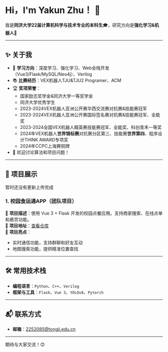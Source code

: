 # Hi，I'm Yakun Zhu！ 👋

我是**同济大学22届计算机科学与技术专业的本科生**🎓，研究方向是**强化学习&机器人**🤖   

---

## ✨ **关于我**

- 🔭 **学习方向**：深度学习、强化学习、Web全栈开发（Vue3/Flask/MySQL/Neo4j）、Verilog  
- 📚 **比赛经历**：VEX机器人TJU&TJU2 Programer、ACM  
- 🏆 **奖项荣誉**：
  - 国家励志奖学金&同济大学一等奖学金
  - 同济大学优秀学生
  - 2023-2024VEX机器人亚洲公开赛华西交流赛对抗赛&技能赛冠军  
  - 2023-2024VEX机器人亚洲公开赛国际签名赛对抗赛&技能赛冠军、全能奖  
  - 2023-2024全国VEX机器人精英赛技能赛冠军、全能奖、科创青禾一等奖  
  - 2024年VEX机器人**世界锦标赛**对抗赛分区第三、技能赛**世界第四**、程序设计THINK AWARD专项奖  
  - 2024年CCPC上海赛铜牌
- 💬 欢迎讨论算法和项目问题！  

---

## 🚀 **项目展示**
暂时还没有更新上传完成
### **1. 校园食运通APP（团队项目）**  
🌟 **项目描述**：使用 Vue 3 + Flask 开发的校园点餐应用。支持商家搜索、在线点单和悬赏功能。  
🔗 **项目地址**：[查看仓库](https://gitlab.com/tj-cs-swe/cs10102302-2024-fall/G1/campusfoodexpress)  
📌 **项目亮点**：
- 实时通信功能，支持群聊和好友互动  
- 地图搜索功能，提供精准位置查找  


---

## 🛠️ **常用技术栈**

- **编程语言**：`Python`、`C++`、`Verilog`  
- **框架与工具**：`Flask`、`Vue 3`、`YOLOv8`、`Pytorch`  

---

## 📬 **联系方式**

- **邮箱**：2252085@tongji.edu.cn  

---

期待与大家交流！😊
